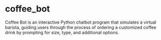 # coffee_bot
Coffee Bot is an interactive Python chatbot program that simulates a virtual barista, guiding users through the process of ordering a customized coffee drink by prompting for size, type, and additional options.
